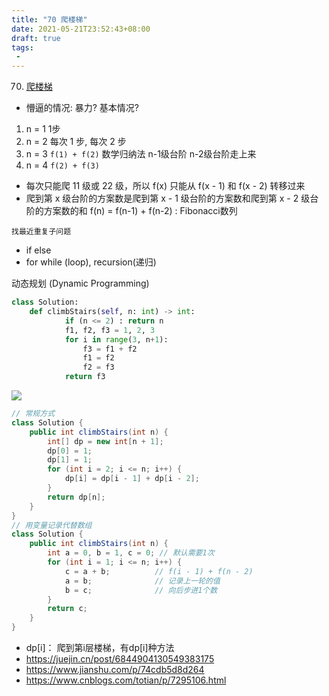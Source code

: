 ```yaml
---
title: "70 爬楼梯"
date: 2021-05-21T23:52:43+08:00
draft: true
tags:
 - 
---
```


70. [爬楼梯](https://leetcode-cn.com/problems/climbing-stairs/)

- 懵逼的情况:
暴力? 基本情况?

1. n = 1     1步
2. n = 2     每次 1 步, 每次 2 步
3. n = 3    `f(1) + f(2)` 数学归纳法 n-1级台阶  n-2级台阶走上来   
4. n = 4    `f(2) + f(3)`
- 每次只能爬 11 级或 22 级，所以 f(x) 只能从 f(x - 1) 和 f(x - 2) 转移过来
- 爬到第 x 级台阶的方案数是爬到第 x - 1 级台阶的方案数和爬到第 x - 2 级台阶的方案数的和
f(n) = f(n-1) + f(n-2)  : Fibonacci数列

`找最近重复子问题`
- if else 
- for while (loop), recursion(递归)

动态规划 (Dynamic Programming)
```python
class Solution:
    def climbStairs(self, n: int) -> int:
            if (n <= 2) : return n
            f1, f2, f3 = 1, 2, 3
            for i in range(3, n+1):
                f3 = f1 + f2
                f1 = f2
                f2 = f3
            return f3

```
![](https://gtd-imgs-md.oss-cn-beijing.aliyuncs.com/imgs/20210928221235.gif)

```java
// 常规方式
class Solution {
    public int climbStairs(int n) {
        int[] dp = new int[n + 1];
        dp[0] = 1;
        dp[1] = 1;
        for (int i = 2; i <= n; i++) {
            dp[i] = dp[i - 1] + dp[i - 2];
        }
        return dp[n];
    }
}
// 用变量记录代替数组
class Solution {
    public int climbStairs(int n) {
        int a = 0, b = 1, c = 0; // 默认需要1次
        for (int i = 1; i <= n; i++) {
            c = a + b;          // f(i - 1) + f(n - 2)
            a = b;              // 记录上一轮的值
            b = c;              // 向后步进1个数
        }
        return c;
    }
}
```
- dp[i]： 爬到第i层楼梯，有dp[i]种方法
- https://juejin.cn/post/6844904130549383175
- https://www.jianshu.com/p/74cdb5d8d264
- https://www.cnblogs.com/totian/p/7295106.html